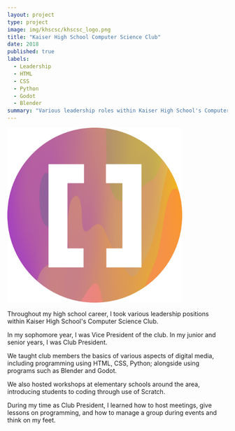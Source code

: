 ```yaml
---
layout: project
type: project
image: img/khscsc/khscsc_logo.png
title: "Kaiser High School Computer Science Club"
date: 2018
published: true
labels:
  - Leadership
  - HTML
  - CSS
  - Python
  - Godot
  - Blender
summary: "Various leadership roles within Kaiser High School's Computer Science Club"
---
```


<img width="400px" class="img-fluid" src="../img/khscsc/khscsc_logo.png">

Throughout my high school career, I took various leadership positions within Kaiser High School's Computer Science Club.

In my sophomore year, I was Vice President of the club. In my junior and senior years, I was Club President.

We taught club members the basics of various aspects of digital media, including programming using HTML, CSS, Python; alongside using programs such as Blender and Godot.

We also hosted workshops at elementary schools around the area, introducing students to coding through use of Scratch.

During my time as Club President, I learned how to host meetings, give lessons on programming, and how to manage a group during events and think on my feet.
